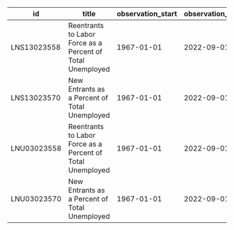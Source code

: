 | id          | title                                                      | observation_start   | observation_end   |
|-------------|------------------------------------------------------------|---------------------|-------------------|
| LNS13023558 | Reentrants to Labor Force as a Percent of Total Unemployed | 1967-01-01          | 2022-09-01        |
| LNS13023570 | New Entrants as a Percent of Total Unemployed              | 1967-01-01          | 2022-09-01        |
| LNU03023558 | Reentrants to Labor Force as a Percent of Total Unemployed | 1967-01-01          | 2022-09-01        |
| LNU03023570 | New Entrants as a Percent of Total Unemployed              | 1967-01-01          | 2022-09-01        |